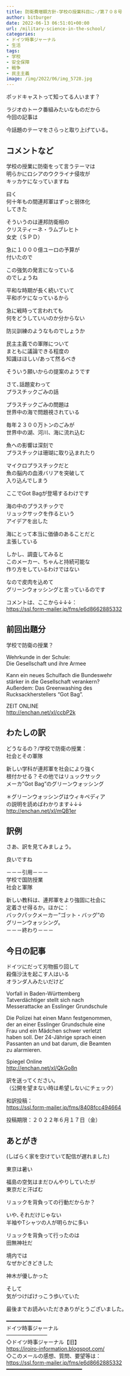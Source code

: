 ```yaml
---
title: 防衛費増額方針-学校の授業科目に-/第７０８号
author: bitburger
date: 2022-06-13 06:51:01+00:00
url: /military-science-in-the-school/
categories:
- ドイツ時事ジャーナル
- 生活
tags:
- 学校
- 安全保障
- 戦争
- 民主主義
image: /img/2022/06/img_5728.jpg
---
```

ポッドキャストって知ってる人います？

ラジオのトーク番組みたいなものだから  
今回の記事は

今話題のテーマをさらっと取り上げている。

## コメントなど 

学校の授業に防衛をって言うテーマは  
明らかにロシアのウクライナ侵攻が  
キッカケになっていますね

曰く  
何十年もの間連邦軍はずっと弱体化  
してきた

そういうのは連邦防衛相の  
クリスティーネ・ラムブレヒト  
女史（ＳＰＤ）

急に１０００億ユーロの予算が  
付いたので

この強気の発言になっている  
のでしょうね

平和な時期が長く続いていて  
平和ボケになっているから

急に戦時って言われても  
何をどうしていいのか分からない

防災訓練のようなものでしょうか

民主主義での軍隊について  
まともに議論できる程度の  
知識はほしい/あって然るべき

そういう願いからの提案のようです

さて､話題変わって  
プラスチックごみの話

プラスチックごみの問題は  
世界中の海で問題視されている

毎年２３００万トンのごみが  
世界中の湖、河川、海に流れ込む

魚への影響は深刻で  
プラスチックは珊瑚に取り込まれたり

マイクロプラスチックだと  
魚の脳内の血液バリアを突破して  
入り込んでしまう

ここでGot Bagが登場するわけです

海の中のプラスチックで  
リュックサックを作るという  
アイデアを出した

海にとって本当に価値のあることだと  
主張している

しかし、調査してみると  
このメーカー、ちゃんと持続可能な  
作り方をしているわけではない

なので皮肉を込めて  
グリーンウォッシングと言っているのです

コメントは、ここから↓↓↓：  
<https://ssl.form-mailer.jp/fms/e6d8662885332>

## 前回出題分 

学校で防衛の授業？

Wehrkunde in der Schule:  
Die Gesellschaft und ihre Armee

Kann ein neues Schulfach die Bundeswehr  
stärker in die Gesellschaft verankern?  
Außerdem: Das Greenwashing des  
Rucksackherstellers &#8220;Got Bag&#8221;.

ZEIT ONLINE  
<http://enchan.net/xl/ccbP2k>

## わたしの訳 

どうなるの？/学校で防衛の授業：  
社会とその軍隊

新しい学科が連邦軍を社会により強く  
根付かせる？その他ではリュックサック  
メーカ”Got Bag”のグリーンウォッシング

＊グリーンウォッシングはウィキペディア  
の説明を読めばわかります↓↓↓  
<http://enchan.net/xl/mQB1er>

## 訳例 

さあ、訳を見てみましょう。

良いですね

－－－引用－－－  
学校で国防授業  
社会と軍隊

新しい教科は、連邦軍をより強固に社会に  
定着させ得るか。ほかに：  
バックパックメーカー”ゴット・バッグ”の  
グリーンウォッシング。  
－－－終わり－－－

## 今日の記事 

ドイツにだって刃物振り回して  
殺傷沙汰を起こす人はいる  
オランダ人みたいだけど

Vorfall in Baden-Württemberg  
Tatverdächtiger stellt sich nach  
Messerattacke an Esslinger Grundschule

Die Polizei hat einen Mann festgenommen,  
der an einer Esslinger Grundschule eine  
Frau und ein Mädchen schwer verletzt  
haben soll. Der 24-Jährige sprach einen  
Passanten an und bat darum, die Beamten  
zu alarmieren.

Spiegel Online  
<http://enchan.net/xl/QkGo8n>

訳を送ってください。  
（公開を望まない時は希望しないにチェック）

和訳投稿：  
<https://ssl.form-mailer.jp/fms/8408fcc494664>

投稿期限：２０２２年６月１７日（金）

## あとがき 

(しばらく家を空けていて配信が遅れました)

東京は暑い

福島の空気はまだひんやりしていたが  
東京だと汗ばむ

リュックを背負っての行動だからか？

いや､それだけじゃない  
半袖やTシャツの人が明らかに多い

リュックを背負って行ったのは  
田無神社だ

境内では  
なぜかどきどきした

神木が優しかった

そして  
気がつけばけっこう歩いていた

最後までお読みいただきありがとうございました。

━━━━━━━━━━━  
ドイツ時事ジャーナル  
───────────  
◇ドイツ時事ジャーナル【旧】  
<https://iroiro-information.blogspot.com/>  
◇このメールの感想、質問、要望等は：  
<https://ssl.form-mailer.jp/fms/e6d8662885332>  
━━━━━━━━━━━━━━━━━━━━━━━━